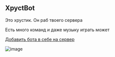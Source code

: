 ## XpyctBot 

Это хрустик. Он раб твоего сервера

Есть много команд и даже музыку играть может

[Добавить бота в себе на сервер](https://discord.com/api/oauth2/authorize?client_id=966669523031842856&permissions=8&scope=bot)

![image](https://user-images.githubusercontent.com/67541714/164468688-10b1b574-55fd-4cab-8e36-b7a734b710a3.png)
